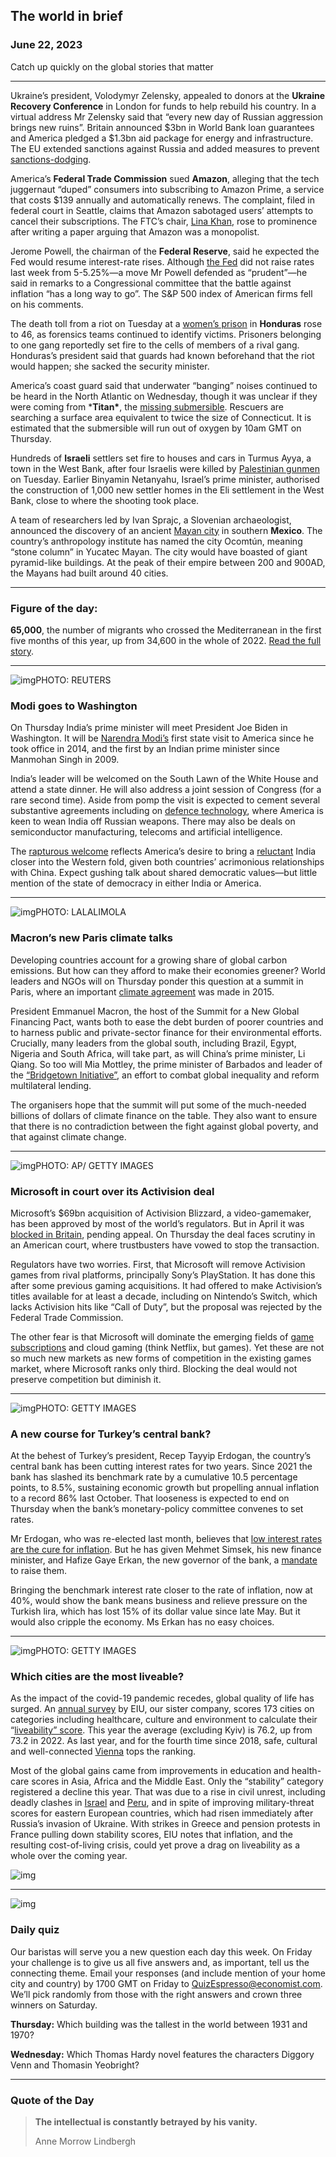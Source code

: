 ## The world in brief

### June 22, 2023

Catch up quickly on the global stories that matter



------



Ukraine’s president, Volodymyr Zelensky, appealed to donors at the **Ukraine Recovery Conference** in London for funds to help rebuild his country. In a virtual address Mr Zelensky said that “every new day of Russian aggression brings new ruins”. Britain announced $3bn in World Bank loan guarantees and America pledged a $1.3bn aid package for energy and infrastructure. The EU extended sanctions against Russia and added measures to prevent [sanctions-dodging](https://www.economist.com/finance-and-economics/2023/03/02/russias-sanctions-dodging-is-getting-ever-more-sophisticated).

America’s **Federal Trade Commission** sued **Amazon**, alleging that the tech juggernaut “duped” consumers into subscribing to Amazon Prime, a service that costs $139 annually and automatically renews. The complaint, filed in federal court in Seattle, claims that Amazon sabotaged users’ attempts to cancel their subscriptions. The FTC’s chair, [Lina Khan](https://www.economist.com/united-states/2023/06/21/why-joe-bidens-trustbusters-have-fallen-short-of-their-ambitions), rose to prominence after writing a paper arguing that Amazon was a monopolist.

Jerome Powell, the chairman of the **Federal Reserve**, said he expected the Fed would resume interest-rate rises. Although [the Fed](https://www.economist.com/finance-and-economics/2023/03/19/the-federal-reserve-must-choose-between-inflation-and-market-chaos) did not raise rates last week from 5-5.25%—a move Mr Powell defended as “prudent”—he said in remarks to a Congressional committee that the battle against inflation “has a long way to go”. The S&P 500 index of American firms fell on his comments.

The death toll from a riot on Tuesday at a [women’s prison](https://www.economist.com/the-americas/2023/02/16/latin-americas-prisons-are-overcrowded-and-violent) in **Honduras** rose to 46, as forensics teams continued to identify victims. Prisoners belonging to one gang reportedly set fire to the cells of members of a rival gang. Honduras’s president said that guards had known beforehand that the riot would happen; she sacked the security minister.

America’s coast guard said that underwater “banging” noises continued to be heard in the North Atlantic on Wednesday, though it was unclear if they were coming from ***Titan\***, the [missing submersible](https://www.economist.com/the-economist-explains/2023/06/20/can-the-titan-submersible-be-rescued). Rescuers are searching a surface area equivalent to twice the size of Connecticut. It is estimated that the submersible will run out of oxygen by 10am GMT on Thursday.

Hundreds of **Israeli** settlers set fire to houses and cars in Turmus Ayya, a town in the West Bank, after four Israelis were killed by [Palestinian gunmen](https://www.economist.com/middle-east-and-africa/2023/04/11/the-palestinian-authority-is-being-eclipsed-by-radical-militants) on Tuesday. Earlier Binyamin Netanyahu, Israel’s prime minister, authorised the construction of 1,000 new settler homes in the Eli settlement in the West Bank, close to where the shooting took place.

A team of researchers led by Ivan Sprajc, a Slovenian archaeologist, announced the discovery of an ancient [Mayan city](https://www.economist.com/prospero/2016/06/02/the-mystery-and-beauty-of-the-maya) in southern **Mexico**. The country’s anthropology institute has named the city Ocomtún, meaning “stone column” in Yucatec Mayan. The city would have boasted of giant pyramid-like buildings. At the peak of their empire between 200 and 900AD, the Mayans had built around 40 cities.



------



### Figure of the day: 

**65,000**, the number of migrants who crossed the Mediterranean in the first five months of this year, up from 34,600 in the whole of 2022. [Read the full story](https://www.economist.com/graphic-detail/2023/06/20/perilous-migrant-crossings-of-the-mediterranean-are-rising).



------



![img](https://niceboy.online/insight/public/Espresso/PHOTOS/20230624_dap323.jpg)PHOTO: REUTERS

### Modi goes to Washington

On Thursday India’s prime minister will meet President Joe Biden in Washington. It will be [Narendra Modi’s](https://www.economist.com/asia/2023/06/15/narendra-modi-is-the-worlds-most-popular-leader) first state visit to America since he took office in 2014, and the first by an Indian prime minister since Manmohan Singh in 2009.

India’s leader will be welcomed on the South Lawn of the White House and attend a state dinner. He will also address a joint session of Congress (for a rare second time). Aside from pomp the visit is expected to cement several substantive agreements including on [defence technology](https://www.economist.com/asia/2023/06/15/on-defence-america-and-india-edge-closer-together), where America is keen to wean India off Russian weapons. There may also be deals on semiconductor manufacturing, telecoms and artificial intelligence.

The [rapturous welcome](https://www.economist.com/leaders/2023/06/15/joe-biden-and-narendra-modi-are-drawing-their-countries-closer) reflects America’s desire to bring a [reluctant](https://www.economist.com/asia/2023/06/15/indias-foreign-minister-on-ties-with-america-china-and-russia) India closer into the Western fold, given both countries’ acrimonious relationships with China. Expect gushing talk about shared democratic values—but little mention of the state of democracy in either India or America.



------



![img](https://niceboy.online/insight/public/Espresso/PHOTOS/Pariscartoon.jpg)PHOTO: LALALIMOLA

### Macron’s new Paris climate talks

Developing countries account for a growing share of global carbon emissions. But how can they afford to make their economies greener? World leaders and NGOs will on Thursday ponder this question at a summit in Paris, where an important [climate agreement](https://www.economist.com/special-report/2021/10/27/what-the-paris-agreement-of-2015-meant) was made in 2015.

President Emmanuel Macron, the host of the Summit for a New Global Financing Pact, wants both to ease the debt burden of poorer countries and to harness public and private-sector finance for their environmental efforts. Crucially, many leaders from the global south, including Brazil, Egypt, Nigeria and South Africa, will take part, as will China’s prime minister, Li Qiang. So too will Mia Mottley, the prime minister of Barbados and leader of the [“Bridgetown Initiative”](https://www.economist.com/the-world-ahead/2022/11/18/mia-mottley-on-how-to-fight-climate-change-together), an effort to combat global inequality and reform multilateral lending.

The organisers hope that the summit will put some of the much-needed billions of dollars of climate finance on the table. They also want to ensure that there is no contradiction between the fight against global poverty, and that against climate change.



------



![img](https://niceboy.online/insight/public/Espresso/PHOTOS/20230624_dap325.jpg)PHOTO: AP/ GETTY IMAGES

### Microsoft in court over its Activision deal

Microsoft’s $69bn acquisition of Activision Blizzard, a video-gamemaker, has been approved by most of the world’s regulators. But in April it was [blocked in Britain](https://www.economist.com/business/2023/04/26/britain-shoots-down-microsofts-69bn-activision-deal), pending appeal. On Thursday the deal faces scrutiny in an American court, where trustbusters have vowed to stop the transaction.

Regulators have two worries. First, that Microsoft will remove Activision games from rival platforms, principally Sony’s PlayStation. It has done this after some previous gaming acquisitions. It had offered to make Activision’s titles available for at least a decade, including on Nintendo’s Switch, which lacks Activision hits like “Call of Duty”, but the proposal was rejected by the Federal Trade Commission.

The other fear is that Microsoft will dominate the emerging fields of [game subscriptions](https://www.economist.com/special-report/2023/03/20/battles-over-streaming-break-out-for-video-games) and cloud gaming (think Netflix, but games). Yet these are not so much new markets as new forms of competition in the existing games market, where Microsoft ranks only third. Blocking the deal would not preserve competition but diminish it.



------



![img](https://niceboy.online/insight/public/Espresso/PHOTOS/20230624_dap330.jpg)PHOTO: GETTY IMAGES

### A new course for Turkey’s central bank?

At the behest of Turkey’s president, Recep Tayyip Erdogan, the country’s central bank has been cutting interest rates for two years. Since 2021 the bank has slashed its benchmark rate by a cumulative 10.5 percentage points, to 8.5%, sustaining economic growth but propelling annual inflation to a record 86% last October. That looseness is expected to end on Thursday when the bank’s monetary-policy committee convenes to set rates.

Mr Erdogan, who was re-elected last month, believes that [low interest rates are the cure for inflation](https://www.economist.com/the-economist-explains/2022/01/27/is-recep-tayyip-erdogans-monetary-policy-as-mad-as-it-seems). But he has given Mehmet Simsek, his new finance minister, and Hafize Gaye Erkan, the new governor of the bank, a [mandate](https://www.economist.com/europe/2023/06/04/turkeys-president-erdogan-shifts-towards-sane-economics) to raise them.

Bringing the benchmark interest rate closer to the rate of inflation, now at 40%, would show the bank means business and relieve pressure on the Turkish lira, which has lost 15% of its dollar value since late May. But it would also cripple the economy. Ms Erkan has no easy choices.



------



![img](https://niceboy.online/insight/public/Espresso/PHOTOS/20230624_dap327.jpg)PHOTO: GETTY IMAGES

### Which cities are the most liveable?

As the impact of the covid-19 pandemic recedes, global quality of life has surged. An [annual survey](https://www.eiu.com/n/campaigns/global-liveability-index-2023/?utm_source=economist&utm_medium=daily_chart&utm_campaign=liveability23) by EIU, our sister company, scores 173 cities on categories including healthcare, culture and environment to calculate their “[liveability” score](https://www.economist.com/graphic-detail/2023/06/21/the-worlds-most-liveable-cities-in-2023). This year the average (excluding Kyiv) is 76.2, up from 73.2 in 2022. As last year, and for the fourth time since 2018, safe, cultural and well-connected [Vienna](https://www.economist.com/graphic-detail/2022/06/22/the-worlds-most-liveable-cities) tops the ranking.

Most of the global gains came from improvements in education and health-care scores in Asia, Africa and the Middle East. Only the “stability” category registered a decline this year. That was due to a rise in civil unrest, including deadly clashes in [Israel](https://www.economist.com/middle-east-and-africa/2023/03/30/israels-government-is-still-in-a-bind) and [Peru](https://www.economist.com/the-americas/2023/01/30/political-turmoil-is-tearing-peru-apart), and in spite of improving military-threat scores for eastern European countries, which had risen immediately after Russia’s invasion of Ukraine. With strikes in Greece and pension protests in France pulling down stability scores, EIU notes that inflation, and the resulting cost-of-living crisis, could yet prove a drag on liveability as a whole over the coming year.

![img](https://niceboy.online/insight/public/Espresso/PHOTOS/20230624_WOC566_1.jpg)



------



![img](https://niceboy.online/insight/public/Espresso/PHOTOS/QuizNEW_144.jpeg)

### Daily quiz

Our baristas will serve you a new question each day this week. On Friday your challenge is to give us all five answers and, as important, tell us the connecting theme. Email your responses (and include mention of your home city and country) by 1700 GMT on Friday to [QuizEspresso@economist.com](https://mail.google.com/mail/?view=cm&fs=1&tf=1&to=QuizEspresso@economist.com). We’ll pick randomly from those with the right answers and crown three winners on Saturday.

**Thursday:** Which building was the tallest in the world between 1931 and 1970?

**Wednesday:** Which Thomas Hardy novel features the characters Diggory Venn and Thomasin Yeobright?



------



### Quote of the Day

> **The intellectual is constantly betrayed by his vanity.**
>
> Anne Morrow Lindbergh



